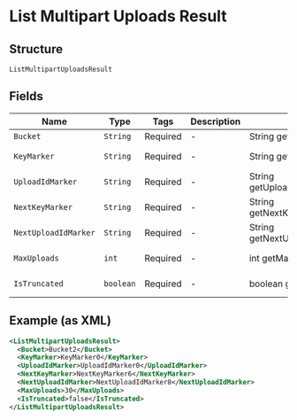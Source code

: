 
# List Multipart Uploads Result

## Structure

`ListMultipartUploadsResult`

## Fields

| Name | Type | Tags | Description | Getter | Setter |
|  --- | --- | --- | --- | --- | --- |
| `Bucket` | `String` | Required | - | String getBucket() | setBucket(String bucket) |
| `KeyMarker` | `String` | Required | - | String getKeyMarker() | setKeyMarker(String keyMarker) |
| `UploadIdMarker` | `String` | Required | - | String getUploadIdMarker() | setUploadIdMarker(String uploadIdMarker) |
| `NextKeyMarker` | `String` | Required | - | String getNextKeyMarker() | setNextKeyMarker(String nextKeyMarker) |
| `NextUploadIdMarker` | `String` | Required | - | String getNextUploadIdMarker() | setNextUploadIdMarker(String nextUploadIdMarker) |
| `MaxUploads` | `int` | Required | - | int getMaxUploads() | setMaxUploads(int maxUploads) |
| `IsTruncated` | `boolean` | Required | - | boolean getIsTruncated() | setIsTruncated(boolean isTruncated) |

## Example (as XML)

```xml
<ListMultipartUploadsResult>
  <Bucket>Bucket2</Bucket>
  <KeyMarker>KeyMarker0</KeyMarker>
  <UploadIdMarker>UploadIdMarker0</UploadIdMarker>
  <NextKeyMarker>NextKeyMarker6</NextKeyMarker>
  <NextUploadIdMarker>NextUploadIdMarker8</NextUploadIdMarker>
  <MaxUploads>30</MaxUploads>
  <IsTruncated>false</IsTruncated>
</ListMultipartUploadsResult>
```

